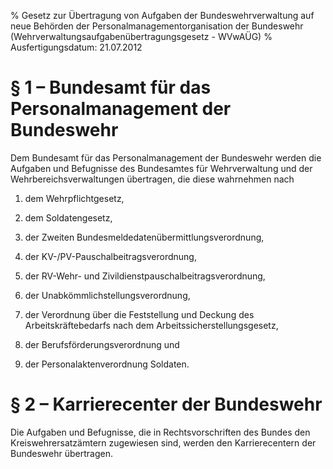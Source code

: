 % Gesetz zur Übertragung von Aufgaben der Bundeswehrverwaltung auf neue Behörden der Personalmanagementorganisation der Bundeswehr  (Wehrverwaltungsaufgabenübertragungsgesetz - WVwAÜG)
% Ausfertigungsdatum: 21.07.2012
 
# § 1 – Bundesamt für das Personalmanagement der Bundeswehr

Dem Bundesamt für das Personalmanagement der Bundeswehr werden die Aufgaben und Befugnisse des Bundesamtes für Wehrverwaltung und der Wehrbereichsverwaltungen übertragen, die diese wahrnehmen nach

1. dem Wehrpflichtgesetz,

2. dem Soldatengesetz,

3. der Zweiten Bundesmeldedatenübermittlungsverordnung,

4. der KV-/PV-Pauschalbeitragsverordnung,

5. der RV-Wehr- und Zivildienstpauschalbeitragsverordnung,

6. der Unabkömmlichstellungsverordnung,

7. der Verordnung über die Feststellung und Deckung des Arbeitskräftebedarfs nach dem Arbeitssicherstellungsgesetz,

8. der Berufsförderungsverordnung und

9. der Personalaktenverordnung Soldaten.

# § 2 – Karrierecenter der Bundeswehr

Die Aufgaben und Befugnisse, die in Rechtsvorschriften des Bundes den Kreiswehrersatzämtern zugewiesen sind, werden den Karrierecentern der Bundeswehr übertragen.

